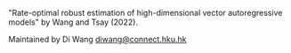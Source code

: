 "Rate-optimal robust estimation of high-dimensional vector autoregressive models" by Wang and Tsay (2022).

Maintained by Di Wang <diwang@connect.hku.hk>
